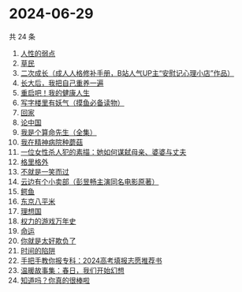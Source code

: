 # 2024-06-29

共 24 条

<!-- BEGIN WEREAD -->
<!-- 最后更新时间 2024-06-29 06:01:00 +0800 -->
1. [人性的弱点](https://weread.qq.com/web/bookDetail/16632a4072a9bc2d1669697)
1. [草民](https://weread.qq.com/web/bookDetail/370329a0813ab8ecag017dd1)
1. [二次成长（成人人格修补手册，B站人气UP主“安慰记心理小店”作品）](https://weread.qq.com/web/bookDetail/b4e32da07151f23db4ec0d2)
1. [长大后，我把自己重养一遍](https://weread.qq.com/web/bookDetail/7a6323c0813ab8ec0g015987)
1. [重启吧！我的健康人生](https://weread.qq.com/web/bookDetail/e8a32e80813ab8de4g0191c2)
1. [写字楼里有妖气（摸鱼必备读物）](https://weread.qq.com/web/bookDetail/538323d0813ab8d61g01370e)
1. [回家](https://weread.qq.com/web/bookDetail/d0432270813ab7696g010a9d)
1. [论中国](https://weread.qq.com/web/bookDetail/304323205df496304babec5)
1. [我是个算命先生（全集）](https://weread.qq.com/web/bookDetail/966326e05c896b966ddd00e)
1. [我在精神病院种蘑菇](https://weread.qq.com/web/bookDetail/87432800813ab8e8dg012411)
1. [一位女性杀人犯的素描：她如何谋弑母亲、婆婆与丈夫](https://weread.qq.com/web/bookDetail/af7329c0813ab8ebag01170a)
1. [格里格外](https://weread.qq.com/web/bookDetail/e1f325e0813ab8ebag017cb1)
1. [不就是一笑而过](https://weread.qq.com/web/bookDetail/4ed32360813ab8ec0g0142e6)
1. [云边有个小卖部（彭昱畅主演同名电影原著）](https://weread.qq.com/web/bookDetail/bab32a3071628416babd854)
1. [鳄鱼](https://weread.qq.com/web/bookDetail/44832c50813ab8d99g01612b)
1. [东京八平米](https://weread.qq.com/web/bookDetail/c4332ab0813ab7f5cg017038)
1. [理想国](https://weread.qq.com/web/bookDetail/78832a0072795915788b394)
1. [权力的游戏万年史](https://weread.qq.com/web/bookDetail/cf332ff0813ab8ebeg014df1)
1. [命运](https://weread.qq.com/web/bookDetail/0e932260813ab7297g01583b)
1. [你就是太好欺负了](https://weread.qq.com/web/bookDetail/15c32040813ab8e4cg0138ad)
1. [时间的陷阱](https://weread.qq.com/web/bookDetail/b063250072778687b0670ab)
1. [手把手教你报专科：2024高考填报志愿推荐书](https://weread.qq.com/web/bookDetail/89332580813ab8ec1g019e09)
1. [温暖故事集：春日，我们开始幻想](https://weread.qq.com/web/bookDetail/b3e32200813ab8e4cg012a3a)
1. [知道吗？你真的很棒啦](https://weread.qq.com/web/bookDetail/97332d20813ab8ebeg017b7e)
<!-- END WEREAD -->